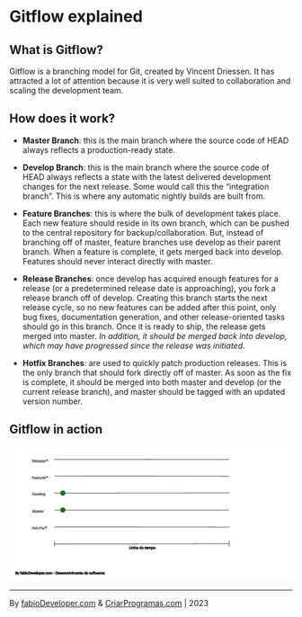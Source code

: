 # Gitflow explained

## What is Gitflow?

Gitflow is a branching model for Git, created by Vincent Driessen. It has attracted a lot of attention because it is very well suited to collaboration and scaling the development team.

## How does it work?

- **Master Branch**: this is the main branch where the source code of HEAD always reflects a production-ready state.

- **Develop Branch**: this is the main branch where the source code of HEAD always reflects a state with the latest delivered development changes for the next release. Some would call this the “integration branch”. This is where any automatic nightly builds are built from.

- **Feature Branches**: this is where the bulk of development takes place. Each new feature should reside in its own branch, which can be pushed to the central repository for backup/collaboration. But, instead of branching off of master, feature branches use develop as their parent branch. When a feature is complete, it gets merged back into develop. Features should never interact directly with master.

- **Release Branches**: once develop has acquired enough features for a release (or a predetermined release date is approaching), you fork a release branch off of develop. Creating this branch starts the next release cycle, so no new features can be added after this point, only bug fixes, documentation generation, and other release-oriented tasks should go in this branch. Once it is ready to ship, the release gets merged into master. _In addition, it should be merged back into develop, which may have progressed since the release was initiated_.

- **Hotfix Branches**: are used to quickly patch production releases. This is the only branch that should fork directly off of master. As soon as the fix is complete, it should be merged into both master and develop (or the current release branch), and master should be tagged with an updated version number.

## Gitflow in action

![Gitflow animated image](images/gitflow-animation.gif)

---
By [fabioDeveloper.com](https://www.fabioDeveloper.com) & [CriarProgramas.com](https://www.criarprogramas.com) | 2023
